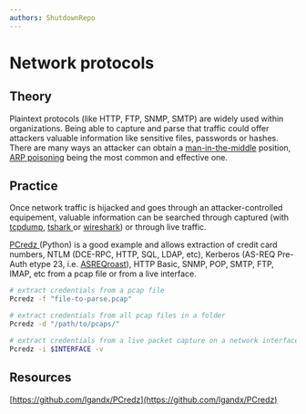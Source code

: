 ```yaml
---
authors: ShutdownRepo
---
```


# Network protocols

## Theory

Plaintext protocols (like HTTP, FTP, SNMP, SMTP) are widely used within organizations. Being able to capture and parse that traffic could offer attackers valuable information like sensitive files, passwords or hashes. There are many ways an attacker can obtain a [man-in-the-middle](../../mitm-and-coerced-authentications/) position, [ARP poisoning](../../mitm-and-coerced-authentications/arp-poisoning.md) being the most common and effective one.

## Practice

Once network traffic is hijacked and goes through an attacker-controlled equipement, valuable information can be searched through captured (with [tcpdump](https://www.tcpdump.org/manpages/tcpdump.1.html), [tshark ](https://www.wireshark.org/docs/man-pages/tshark.html)or [wireshark](https://www.wireshark.org/)) or through live traffic.

[PCredz ](https://github.com/lgandx/PCredz)(Python) is a good example and allows extraction of credit card numbers, NTLM (DCE-RPC, HTTP, SQL, LDAP, etc), Kerberos (AS-REQ Pre-Auth etype 23, i.e. [ASREQroast](../../kerberos/asreqroast.md)), HTTP Basic, SNMP, POP, SMTP, FTP, IMAP, etc from a pcap file or from a live interface.

```bash
# extract credentials from a pcap file
Pcredz -f "file-to-parse.pcap"

# extract credentials from all pcap files in a folder
Pcredz -d "/path/to/pcaps/"

# extract credentials from a live packet capture on a network interface
Pcredz -i $INTERFACE -v
```

## Resources

[https://github.com/lgandx/PCredz](https://github.com/lgandx/PCredz)
